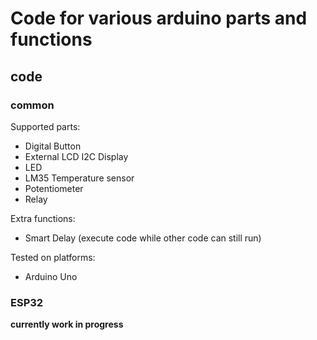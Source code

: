 # Code for various arduino parts and functions

## code

### common

Supported parts:
- Digital Button
- External LCD I2C Display
- LED
- LM35 Temperature sensor
- Potentiometer
- Relay

Extra functions:
- Smart Delay (execute code while other code can still run)

Tested on platforms:
- Arduino Uno

### ESP32

**currently work in progress**

